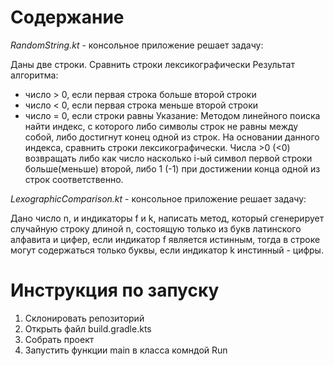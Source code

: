 # Содержание
*RandomString.kt*  - консольное приложение решает задачу:

Даны две строки. Сравнить строки лексикографически
Результат алгоритма:
- число > 0, если первая строка больше второй строки
- число < 0, если первая строка меньше второй строки
- число = 0, если строки равны
Указание:
Методом линейного поиска найти индекс, с которого либо символы строк не равны между собой, либо достигнут конец одной из строк. На основании данного индекса, сравнить строки лексикографически.
Числа >0 (<0) возвращать либо как число насколько i-ый символ первой строки больше(меньше) второй, либо 1 (-1) при достижении конца одной из строк соответственно.

*LexographicComparison.kt* - консольное приложение решает задачу:

Дано число n, и индикаторы f и k, написать метод, который сгенерирует случайную строку длиной n, состоящую только из букв латинского алфавита и цифер, если индикатор f является истинным, тогда в строке могут содержаться только буквы, если индикатор k инстинный - цифры.
# Инструкция по запуску
1. Склонировать репозиторий
2. Открыть файл build.gradle.kts
3. Собрать проект
4. Запустить функции main в класса комндой Run
